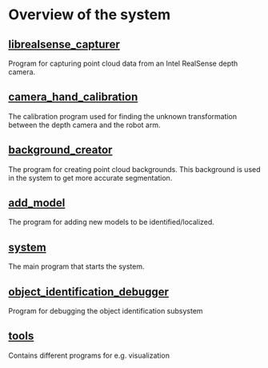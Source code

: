 # Overview of the system

## [librealsense_capturer](https://github.com/Laxen/object_identification_localization/tree/master/librealsense_capturer)
Program for capturing point cloud data from an Intel RealSense depth camera. 

## [camera_hand_calibration](https://github.com/Laxen/object_identification_localization/tree/master/camera_hand_calibration)
The calibration program used for finding the unknown transformation between the depth camera and the robot arm. 

## [background_creator](https://github.com/Laxen/object_identification_localization/tree/master/background_creator)
The program for creating point cloud backgrounds. This background is used in the system to get more accurate segmentation.

## [add_model](https://github.com/Laxen/object_identification_localization/edit/master/add_model)
The program for adding new models to be identified/localized. 

## [system](https://github.com/Laxen/object_identification_localization/tree/master/system)
The main program that starts the system. 

## [object_identification_debugger](https://github.com/Laxen/object_identification_localization/tree/master/object_identification_debugger)
Program for debugging the object identification subsystem

## [tools](https://github.com/Laxen/object_identification_localization/tree/master/tools)
Contains different programs for e.g. visualization

